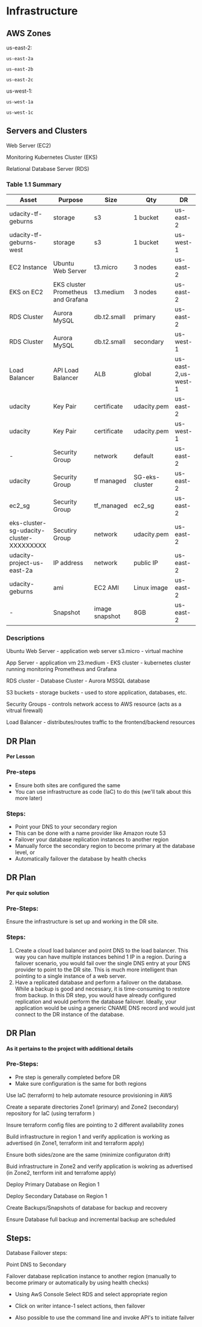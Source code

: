 # Infrastructure

## AWS Zones
us-east-2:

    us-east-2a
  
    us-east-2b
  
    us-east-2c

us-west-1:

    us-west-1a
  
    us-west-1c
  
## Servers and Clusters
Web Server (EC2)

Monitoring Kubernetes Cluster (EKS)

Relational Database Server (RDS)


### Table 1.1 Summary
| Asset      | Purpose           | Size                                                                   | Qty                                                             | DR                                                                                                           |
|------------|-------------------|------------------------------------------------------------------------|-----------------------------------------------------------------|--------------------------------------------------------------------------------------------------------------|
| udacity-tf-geburns | storage | s3  | 1 bucket | us-east-2 |
| udacity-tf-geburns-west | storage | s3  | 1 bucket | us-west-1 |
| EC2 Instance | Ubuntu Web Server | t3.micro  | 3 nodes | us-east-2 |
| EKS on EC2 | EKS cluster Prometheus and Grafana | t3.medium  | 3 nodes | us-east-2 |
| RDS Cluster | Aurora MySQL | db.t2.small | primary | us-east-2 |
| RDS Cluster | Aurora MySQL | db.t2.small | secondary | us-west-1 |
| Load Balancer | API Load Balancer  | ALB | global | us-east-2,us-west-1 |
| udacity | Key Pair  | certificate| udacity.pem | us-east-2 |
| udacity | Key Pair  | certificate| udacity.pem | us-west-1 |
| -| Security Group | network | default  | us-east-2 |
| udacity | Security Group  | tf managed | SG-eks-cluster | us-east-2 |
| ec2_sg| Security Group  | tf_managed | ec2_sg | us-east-2 |
| eks-cluster-sg-udacity-cluster-XXXXXXXXX | Secutiry Group | network| udacity.pem | us-east-2 |
| udacity-project-us-east-2a | IP address  | network| public IP | us-east-2 |
| udacity-geburns | ami  | EC2 AMI | Linux image | us-east-2 |
| - | Snapshot  | image snapshot | 8GB| us-east-2 |



### Descriptions
Ubuntu Web Server - application web server s3.micro - virtual machine

App Server - application vm 23.medium - EKS cluster - kubernetes cluster running monitoring Prometheus and Grafana

RDS cluster - Database Cluster - Aurora MSSQL database

S3 buckets - storage buckets - used to store application, databases, etc.

Security Groups - controls network access to AWS resource (acts as a vitrual firewall)

Load Balancer - distributes/routes traffic to the frontend/backend resources

## DR Plan 
  #### Per Lesson

### Pre-steps
  - Ensure both sites are configured the same
  - You can use infrastructure as code (IaC) to do this (we'll talk about this more later)
### Steps:
  - Point your DNS to your secondary region
  - This can be done with a name provider like Amazon route 53
  - Failover your database replication instances to another region
  - Manually force the secondary region to become primary at the database level, or
  - Automatically failover the database by health checks

## DR Plan
  
  #### Per quiz solution 
    
### Pre-Steps:
Ensure the infrastructure is set up and working in the DR site.

### Steps:
1. Create a cloud load balancer and point DNS to the load balancer. This way you can have multiple instances behind 1 IP in a region. During a failover scenario, you would fail over the single DNS entry at your DNS provider to point to the DR site. This is much more intelligent than pointing to a single instance of a web server.
2. Have a replicated database and perform a failover on the database. While a backup is good and necessary, it is time-consuming to restore from backup. In this DR step, you would have already configured replication and would perform the database failover. Ideally, your application would be using a generic CNAME DNS record and would just connect to the DR instance of the database.


## DR Plan 
  #### As it pertains to the project with additional details
  
### Pre-Steps:
  - Pre step is generally completed before DR
  - Make sure configuration is the same for both regions
  
Use IaC (terraform) to help automate resource provisioning in AWS

Create a separate directories Zone1 (primary) and Zone2 (secondary) repository for IaC (using terraform )

Insure terraform config files are pointing to 2 different availability zones

Build infrastructure in region 1 and verify application is working as advertised (in Zone1, terraform init and terraform apply)

Ensure both sides/zone are the same (minimize configuraton drift)

Buid infrastructure in Zone2 and verify application is wokring as advertised (in Zone2, terrform init and terrafome apply)  

Deploy Primary Database on Region 1

Deploy Secondary Database on Region 1

Create Backups/Snapshots of database for backup and recovery

Ensure Database full backup and incremental backup are scheduled


## Steps:
Database Failover steps:

Point DNS to Secondary 

Failover database replication instance to another region (manually to become primary or automatically by using health checks)

  - Using AwS Console Select RDS and select appropriate region

  - Click on writer intance-1 select actions, then failover 

  - Also possible to use the command line and invoke API's to initiate failver

